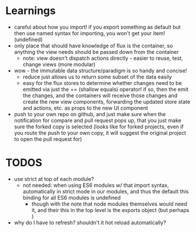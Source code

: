 # Learnings
- careful about how you import! if you export something as default but then use named syntax for importing, you won't get your item! (undefined)
- only place that should have knowledge of flux is the container, so anything the view needs should be passed down from the container
  - note: view doesn't dispatch actions directly - easier to reuse, test, change views (more modular)
- wow - the immutable data structure/paradigm is so handy and concise!
  - reduce just allows us to return some subset of the data easily
  - easy for the flux stores to determine whether changes need to be emitted via just the
    == (shallow equals) operator! if so, then the emit the changes, and the containers
    will receive those changes and create the new view components, forwarding the updated
    store state and actions, etc. as props to the new UI component
- push to your own repo on github, and just make sure when the notification for compare
  and pull request pops up, that you just make sure the forked copy is selected (looks
  like for forked projects, even if you route the push to your own copy, it will suggest
  the original project to open the pull request for)


# TODOS
- use strict at top of each module?
  - not needed: when using ES6 modules w/ that import syntax,
    automatically in strict mode in our modules, and thus
    the default this binding for all ES6 modules is undefined
    - though with the note that node modules themselves would
      need it, and their this in the top level is the exports
      object (but perhaps )
- why do I have to refresh? shouldn't it hot reload automatically?